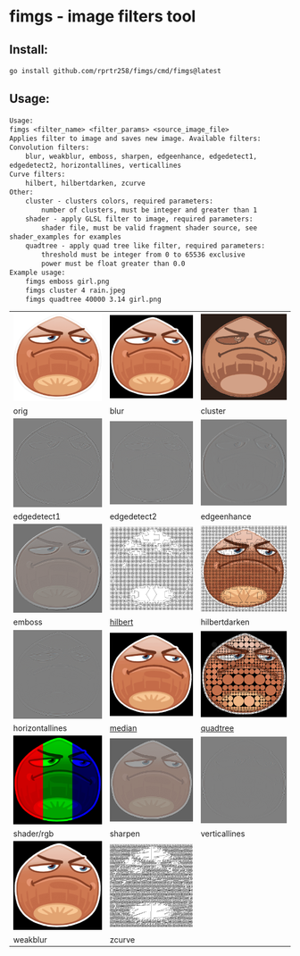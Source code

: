 # fimgs - image filters tool

## Install:
```bash
go install github.com/rprtr258/fimgs/cmd/fimgs@latest
```

## Usage:
```
Usage:
fimgs <filter_name> <filter_params> <source_image_file>
Applies filter to image and saves new image. Available filters:
Convolution filters:
	blur, weakblur, emboss, sharpen, edgeenhance, edgedetect1, edgedetect2, horizontallines, verticallines
Curve filters:
	hilbert, hilbertdarken, zcurve
Other:
	cluster - clusters colors, required parameters:
		number of clusters, must be integer and greater than 1
	shader - apply GLSL filter to image, required parameters:
		shader file, must be valid fragment shader source, see shader_examples for examples
	quadtree - apply quad tree like filter, required parameters:
		threshold must be integer from 0 to 65536 exclusive
		power must be float greater than 0.0
Example usage:
	fimgs emboss girl.png
	fimgs cluster 4 rain.jpeg
	fimgs quadtree 40000 3.14 girl.png
```

||||
|-|-|-|
|![](img/static/orig.png)|![](img/static/blur.png)|![](img/static/cluster.png)|
|orig|blur|cluster|
|![](img/static/edgedetect1.png)|![](img/static/edgedetect2.png)|![](img/static/edgeenhance.png)|
|edgedetect1|edgedetect2|edgeenhance|
|![](img/static/emboss.png)|![](img/static/hilbert.png)|![](img/static/hilbertdarken.png)|
|emboss|[hilbert](https://habr.com/en/post/135344/)|hilbertdarken|
|![](img/static/horizontallines.png)|![](img/static/median.png)|![](img/static/quadtree.png)|
|horizontallines|[median](https://en.wikipedia.org/wiki/Median_filter)|[quadtree](https://habr.com/en/post/280674/)|
|![](img/static/shader_rgb.png)|![](img/static/sharpen.png)|![](img/static/verticallines.png)|
|shader/rgb|sharpen|verticallines|
|![](img/static/weakblur.png)|![](img/static/zcurve.png)||
|weakblur|zcurve||

